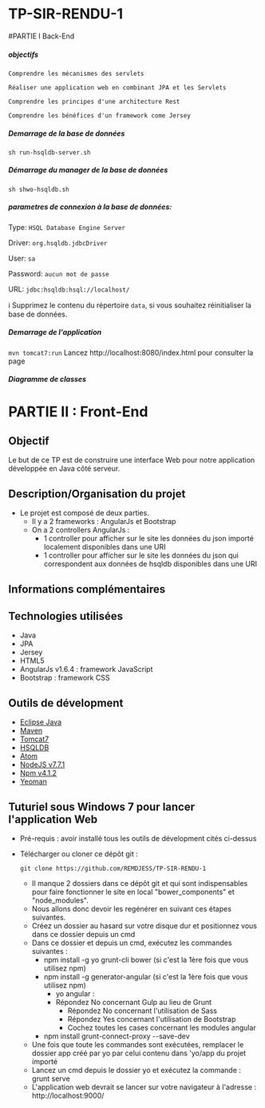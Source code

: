 # TP-SIR-RENDU-1

#PARTIE I Back-End
##### objectifs
`Comprendre les mécanismes des servlets`

`Réaliser une application web en combinant JPA et les Servlets`

`Comprendre les principes d'une architecture Rest`

`Comprendre les bénéfices d'un framework come Jersey`

##### Demarrage de la base de données
`sh run-hsqldb-server.sh`
##### Démarrage du manager de la base de données
`sh shwo-hsqldb.sh`
##### parametres de connexion à la base de données:
Type: `HSQL Database Engine Server`

Driver: `org.hsqldb.jdbcDriver`

User: `sa`

Password: `aucun mot de passe`

URL: `jdbc:hsqldb:hsql://localhost/`

:information_source: Supprimez le contenu du répertoire `data`, si vous souhaitez réinitialiser la base de données.

##### Demarrage de l'application
`mvn tomcat7:run`
Lancez http://localhost:8080/index.html pour consulter la page 

##### Diagramme de classes



# PARTIE II : Front-End
## Objectif
  Le but de ce TP est de construire une interface Web pour notre application développée en Java côté serveur.

## Description/Organisation du projet
* Le projet est composé de deux parties.
	- Il y a 2 frameworks : AngularJs et Bootstrap
	- On a 2 controllers AngularJs : 
		* 1 controller pour afficher sur le site les données du json importé localement disponibles dans une URI
		* 1 controller pour afficher sur le site les données du json qui correspondent aux données de hsqldb disponibles dans une URI
## Informations complémentaires
## Technologies utilisées
* Java
* JPA
* Jersey
* HTML5
* AngularJs v1.6.4 : framework JavaScript
* Bootstrap : framework CSS

## Outils de dévelopment
* [Eclipse Java](https://eclipse.org/)
* [Maven](https://maven.apache.org)
* [Tomcat7](http://tomcat.apache.org/)
* [HSQLDB](http://hsqldb.org/)
* [Atom](https://atom.io/)
* [NodeJS v7.7.1](https://nodejs.org/en/)
* [Npm v4.1.2](https://www.npmjs.com/)
* [Yeoman](http://yeoman.io/) 

## Tuturiel sous Windows 7 pour lancer l'application Web
- Pré-requis : avoir installé tous les outils de dévelopment cités ci-dessus
- Télécharger ou cloner ce dépôt git :

      git clone https://github.com/REMDJESS/TP-SIR-RENDU-1
                       
  * Il manque 2 dossiers dans ce dépôt git et qui sont indispensables pour faire fonctionner le site en local "bower_components" et "node_modules". 
  * Nous allons donc devoir les regénérer en suivant ces étapes suivantes.
  * Créez un dossier au hasard sur votre disque dur et positionnez vous dans ce dossier depuis un cmd
  * Dans ce dossier et depuis un cmd, exécutez les commandes suivantes :
    * npm install -g yo grunt-cli bower (si c'est la 1ère fois que vous utilisez npm)
    * npm install -g generator-angular (si c'est la 1ère fois que vous utilisez npm)
		* yo angular :
      - Répondez No concernant Gulp au lieu de Grunt
        - Répondez No concernant l'utilisation de Sass
        - Répondez Yes concernant l'utilisation de Bootstrap
        - Cochez toutes les cases concernant les modules angular
    * npm install grunt-connect-proxy --save-dev
  * Une fois que toute les commandes sont exécutées, remplacer le dossier app créé par yo par celui contenu dans 'yo/app du projet importé 
  * Lancez un cmd depuis le dossier yo et exécutez la commande : grunt serve
  * L'application web devrait se lancer sur votre navigateur à l'adresse : http://localhost:9000/
